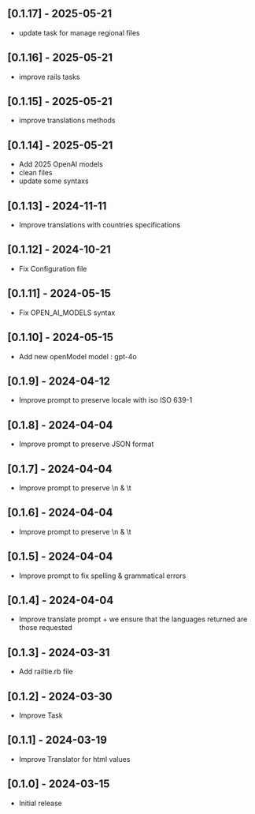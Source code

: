 ## [0.1.17] - 2025-05-21
- update task for manage regional files

## [0.1.16] - 2025-05-21
- improve rails tasks

## [0.1.15] - 2025-05-21
- improve translations methods

## [0.1.14] - 2025-05-21
- Add 2025 OpenAI models
- clean files
- update some syntaxs

## [0.1.13] - 2024-11-11
- Improve translations with countries specifications

## [0.1.12] - 2024-10-21
- Fix Configuration file

## [0.1.11] - 2024-05-15
- Fix OPEN_AI_MODELS syntax

## [0.1.10] - 2024-05-15
- Add new openModel model : gpt-4o

## [0.1.9] - 2024-04-12
- Improve prompt to preserve locale with iso ISO 639-1

## [0.1.8] - 2024-04-04
- Improve prompt to preserve JSON format

## [0.1.7] - 2024-04-04
- Improve prompt to preserve  \n & \t

## [0.1.6] - 2024-04-04
- Improve prompt to preserve  \n & \t

## [0.1.5] - 2024-04-04
- Improve prompt to fix spelling & grammatical errors

## [0.1.4] - 2024-04-04
- Improve translate prompt + we ensure that the languages returned are those requested

## [0.1.3] - 2024-03-31
- Add railtie.rb file

## [0.1.2] - 2024-03-30
- Improve Task

## [0.1.1] - 2024-03-19
- Improve Translator for html values

## [0.1.0] - 2024-03-15
- Initial release
